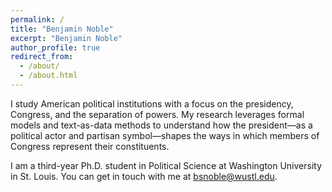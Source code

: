 ```yaml
---
permalink: /
title: "Benjamin Noble"
excerpt: "Benjamin Noble"
author_profile: true
redirect_from: 
  - /about/
  - /about.html
---
```


I study American political institutions with a focus on the presidency, Congress, and the separation of powers. My research leverages formal models and text-as-data methods to understand how the president—as a political actor and partisan symbol—shapes the ways in which members of Congress represent their constituents. 

I am a third-year Ph.D. student in Political Science at Washington University in St. Louis. You can get in touch with me at [bsnoble@wustl.edu](mailto:bsnoble@wustl.edu).